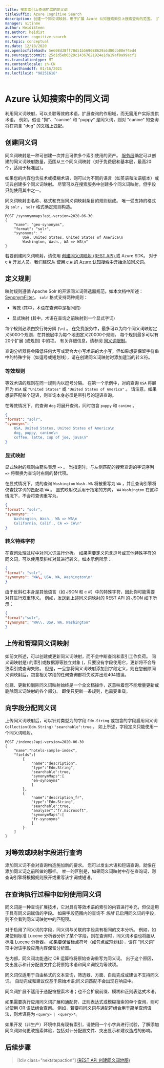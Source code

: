 ```yaml
---
title: 搜索索引上查询扩展的同义词
titleSuffix: Azure Cognitive Search
description: 创建一个同义词映射，用于扩展 Azure 认知搜索索引上搜索查询的范围。 扩宽了范围，使其包括你在列表中提供的同义术语。
manager: nitinme
author: HeidiSteen
ms.author: heidist
ms.service: cognitive-search
ms.topic: conceptual
ms.date: 12/18/2020
ms.openlocfilehash: 5e608d38ff70d51b569088629a6d80cb08e74ed4
ms.sourcegitcommit: 25d1d5eb0329c14367621924e1da19af0a99acf1
ms.translationtype: MT
ms.contentlocale: zh-CN
ms.lasthandoff: 01/16/2021
ms.locfileid: "98251618"
---
```

# <a name="synonyms-in-azure-cognitive-search"></a>Azure 认知搜索中的同义词

利用同义词映射，可以关联等效的术语，扩展查询的作用域，而无需用户实际提供术语。 例如，假设 "狗"、"canine" 和 "puppy" 是同义词，则对 "canine" 的查询将在包含 "dog" 的文档上匹配。

## <a name="create-synonyms"></a>创建同义词

同义词映射是一种可创建一次并且可供多个索引使用的资产。 [服务层](search-limits-quotas-capacity.md#synonym-limits)确定可以创建的同义词映射数量，范围从三个同义词映射（对于免费层和基本层，最高20个，适用于标准层）。 

如果您的内容包含技术或模糊术语，则可以为不同的语言（如英语和法语版本）或词典创建多个同义词映射。 尽管可以在搜索服务中创建多个同义词映射，但字段只能使用其中之一。

同义词映射由名称、格式和充当同义词映射条目的规则组成。 唯一受支持的格式为 `solr` ， `solr` 格式确定规则构造。

```http
POST /synonymmaps?api-version=2020-06-30
{
    "name": "geo-synonyms",
    "format": "solr",
    "synonyms": "
        USA, United States, United States of America\n
        Washington, Wash., WA => WA\n"
}
```

若要创建同义词映射，请使用 [创建同义词映射 (REST API) ](/rest/api/searchservice/create-synonym-map) 或 Azure SDK。 对于 c # 开发人员，我们建议从 [使用 c # 的 Azure 认知搜索中开始添加同义词](search-synonyms-tutorial-sdk.md)。

## <a name="define-rules"></a>定义规则

映射规则遵循 Apache Solr 的开源同义词筛选器规范，如本文档中所述： [SynonymFilter](https://cwiki.apache.org/confluence/display/solr/Filter+Descriptions#FilterDescriptions-SynonymFilter)。 `solr` 格式支持两种规则：

+ 等效 (其中，术语在查询中是相同的) 

+ 显式映射 (其中，术语在查询之前映射到一个显式字词) 

每个规则必须由换行符分隔 (`\n`) 。 在免费服务中，最多可以为每个同义词映射定义5000个规则，在其他层中为每个地图定义20000个规则。 每个规则最多可以有20个扩展 (或规则) 中的项。 有关详细信息，请参阅 [同义词限制](search-limits-quotas-capacity.md#synonym-limits)。

查询分析器将会降低任何大写或混合大小写术语的大小写，但如果想要保留字符串中的特殊字符（如逗号或短划线），请在创建同义词映射时添加适当的转义符。

### <a name="equivalency-rules"></a>等效规则

等效术语的规则在同一规则内以逗号分隔。 在第一个示例中，对的查询 `USA` 将展开为 `USA` 或 `"United States"` 或 `"United States of America"` 。 请注意，如果想要匹配某个短语，则查询本身必须是带引号的短语查询。

在等效情况下，的查询 `dog` 将展开查询，同时包含 `puppy` 和 `canine` 。

```json
{
"format": "solr",
"synonyms": "
    USA, United States, United States of America\n
    dog, puppy, canine\n
    coffee, latte, cup of joe, java\n"
}
```

### <a name="explicit-mapping"></a>显式映射

显式映射的规则由箭头表示 `=>` 。 当指定时，与左侧匹配的搜索查询的字词序列 `=>` 将替换为查询时右侧的替代项。

在显式情况下，或的查询 `Washington` `Wash.` `WA` 将被重写为 `WA` ，并且查询引擎将仅查找字词的匹配项 `WA` 。 显式映射仅适用于指定的方向， `WA` `Washington` 在这种情况下，不会将查询重写为。

```json
{
"format": "solr",
"synonyms": "
    Washington, Wash., WA => WA\n
    California, Calif., CA => CA\n"
}
```

### <a name="escaping-special-characters"></a>转义特殊字符

在查询处理过程中对同义词进行分析。 如果需要定义包含逗号或其他特殊字符的同义词，可以使用反斜杠对其进行转义，如本示例所示：

```json
{
"format": "solr",
"synonyms": "WA\, USA, WA, Washington\n"
}
```

由于反斜杠本身是其他语言（如 JSON 和 c #）中的特殊字符，因此你可能需要对其进行双重转义。 例如，发送到上述同义词映射的 REST API 的 JSON 如下所示：

```json
{
"format":"solr",
"synonyms": "WA\\, USA, WA, Washington"
}
```

## <a name="upload-and-manage-synonym-maps"></a>上传和管理同义词映射

如前文所述，可以创建或更新同义词映射，而不会中断查询和索引工作负荷。 同义词映射是) 的索引或数据源等独立对象 (，只要没有字段使用它，更新将不会导致索引或查询失败。 但是，一旦您将同义词映射添加到字段定义，则在您删除同义词映射后，包含相关字段的任何查询都将失败并出现404错误。

创建、更新和删除同义词映射始终是一个全文档操作，这意味着您不能增量更新或删除同义词映射的各个部分。 即使只更新一条规则，也需要重载。

## <a name="assign-synonyms-to-fields"></a>向字段分配同义词

上传同义词映射后，可以针对类型为的字段 `Edm.String` 或包含的字段启用同义词 `Collection(Edm.String)` `"searchable":true` 。 如上所述，字段定义只能使用一个同义词映射。

```http
POST /indexes?api-version=2020-06-30
{
    "name":"hotels-sample-index",
    "fields":[
        {
            "name":"description",
            "type":"Edm.String",
            "searchable":true,
            "synonymMaps":[
            "en-synonyms"
            ]
        },
        {
            "name":"description_fr",
            "type":"Edm.String",
            "searchable":true,
            "analyzer":"fr.microsoft",
            "synonymMaps":[
            "fr-synonyms"
            ]
        }
    ]
}
```

## <a name="query-on-equivalent-or-mapped-fields"></a>对等效或映射字段进行查询

添加同义词不会对查询构造施加新的要求。 您可以发出术语和短语查询，就像在添加同义词之前所做的那样。 唯一的区别是，如果同义词映射中存在查询词，则查询引擎将根据规则展开或重写该字词或短语。

## <a name="how-synonyms-are-used-during-query-execution"></a>在查询执行过程中如何使用同义词

同义词是一种查询扩展技术，它对具有等效术语的索引的内容进行补充，但仅适用于具有同义词赋值的字段。 如果字段范围内的查询不 *包括* 已启用同义词的字段，则不会看到同义词映射中的匹配项。

对于启用了同义词的字段，同义词与关联的字段具有相同的文本分析。 例如，如果使用标准 Lucene 分析器分析了某个字段，则在查询时，同义词术语也将服从标准 Lucene 分析器。 如果要保留标点符号（如句点或短划线），请在 "同义词" 项中对该字段应用内容保留分析器。

在内部，同义词功能通过 OR 运算符将原始查询重写为同义词。 出于这个原因，突出显示和计分配置文件会将原始术语和同义词视为等效项。

同义词仅适用于自由格式的文本查询，筛选器、方面、自动完成或建议不支持同义词。 自动完成和建议仅基于原始术语;同义词匹配不会出现在响应中。

同义词扩展不适用于通配符搜索术语；也不会扩展前缀、模糊和正则表达式术语。

如果需要执行应用同义词扩展和通配符、正则表达式或模糊搜索的单个查询，则可以使用 OR 语法组合查询。 例如，若要将同义词与通配符组合用于简单查询语法，则术语将为 `<query> | <query>*`。

如果开发（非生产）环境中具有现有索引，请使用一个小字典进行试验，了解添加同义词如何更改搜索体验，包括对计分配置文件、突出显示和建议造成的影响。

## <a name="next-steps"></a>后续步骤

> [!div class="nextstepaction"]
> [ (REST API 创建同义词地图) ](/rest/api/searchservice/create-synonym-map)